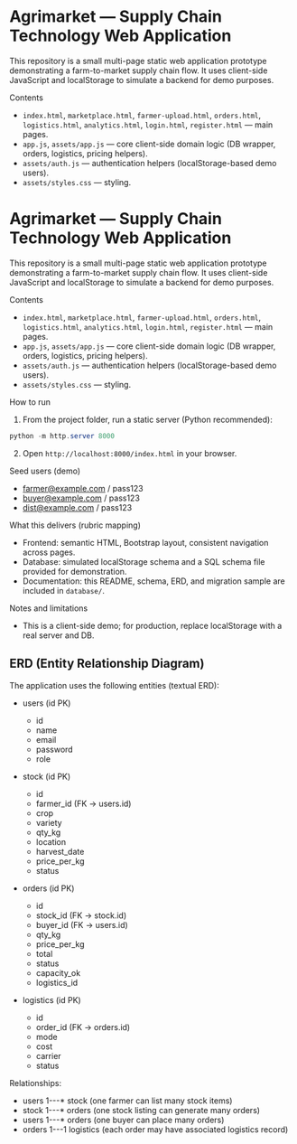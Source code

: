 # Agrimarket — Supply Chain Technology Web Application

This repository is a small multi-page static web application prototype demonstrating a farm-to-market supply chain flow. It uses client-side JavaScript and localStorage to simulate a backend for demo purposes.

Contents
- `index.html`, `marketplace.html`, `farmer-upload.html`, `orders.html`, `logistics.html`, `analytics.html`, `login.html`, `register.html` — main pages.
- `app.js`, `assets/app.js` — core client-side domain logic (DB wrapper, orders, logistics, pricing helpers).
- `assets/auth.js` — authentication helpers (localStorage-based demo users).
- `assets/styles.css` — styling.

# Agrimarket — Supply Chain Technology Web Application

This repository is a small multi-page static web application prototype demonstrating a farm-to-market supply chain flow. It uses client-side JavaScript and localStorage to simulate a backend for demo purposes.

Contents
- `index.html`, `marketplace.html`, `farmer-upload.html`, `orders.html`, `logistics.html`, `analytics.html`, `login.html`, `register.html` — main pages.
- `app.js`, `assets/app.js` — core client-side domain logic (DB wrapper, orders, logistics, pricing helpers).
- `assets/auth.js` — authentication helpers (localStorage-based demo users).
- `assets/styles.css` — styling.

How to run
1. From the project folder, run a static server (Python recommended):

```powershell
python -m http.server 8000
```

2. Open `http://localhost:8000/index.html` in your browser.

Seed users (demo)
- farmer@example.com / pass123
- buyer@example.com / pass123
- dist@example.com / pass123

What this delivers (rubric mapping)
- Frontend: semantic HTML, Bootstrap layout, consistent navigation across pages.
- Database: simulated localStorage schema and a SQL schema file provided for demonstration.
- Documentation: this README, schema, ERD, and migration sample are included in `database/`.

Notes and limitations
- This is a client-side demo; for production, replace localStorage with a real server and DB.

## ERD (Entity Relationship Diagram)

The application uses the following entities (textual ERD):

- users (id PK)
	- id
	- name
	- email
	- password
	- role

- stock (id PK)
	- id
	- farmer_id (FK -> users.id)
	- crop
	- variety
	- qty_kg
	- location
	- harvest_date
	- price_per_kg
	- status

- orders (id PK)
	- id
	- stock_id (FK -> stock.id)
	- buyer_id (FK -> users.id)
	- qty_kg
	- price_per_kg
	- total
	- status
	- capacity_ok
	- logistics_id

- logistics (id PK)
	- id
	- order_id (FK -> orders.id)
	- mode
	- cost
	- carrier
	- status

Relationships:
- users 1---* stock (one farmer can list many stock items)
- stock 1---* orders (one stock listing can generate many orders)
- users 1---* orders (one buyer can place many orders)
- orders 1---1 logistics (each order may have associated logistics record)
